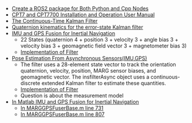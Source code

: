 - [Create a ROS2 package for Both Python and Cpp Nodes](https://roboticsbackend.com/ros2-package-for-both-python-and-cpp-nodes/)
- [CPT7 and CPT7700 Installation and Operation User Manual](https://docs.novatel.com/OEM7/Content/PDFs/CPT7_Installation_Operation_Manual.pdf)
- [The Continuous-Time Kalman Filter](https://webee.technion.ac.il/people/shimkin/Estimation09/ch5_cont.pdf)
- [Quaternion kinematics for the error-state Kalman filter](https://www.iri.upc.edu/people/jsola/JoanSola/objectes/notes/kinematics.pdf)
- [IMU and GPS Fusion for Inertial Navigation](https://de.mathworks.com/help/fusion/ug/imu-and-gps-fusion-for-inertial-navigation.html)
    - 22 States (quaternion 4 + position 3 + velocity 3 + angle bias 3 + velocity bias 3 + geomagnetic field vector 3 + magnetometer bias 3)
    - [Implementation of Filter](https://de.mathworks.com/help/fusion/ref/insfiltermarg.html)
- [Pose Estimation From Asynchronous Sensors(IMU,GPS)](https://de.mathworks.com/help/fusion/ug/pose-estimation-from-asynchronous-sensors.html)
    - The filter uses a 28-element state vector to track the orientation quaternion, velocity, position, MARG sensor biases, and geomagnetic vector. The insfilterAsync object uses a continuous-discrete extended Kalman filter to estimate these quantities.
    - [Implementation of Filter](https://de.mathworks.com/help/nav/ref/insfilterasync.html)
    - Question is about the measurement model
- [In Matlab IMU and GPS Fusion for Inertial Navigation](/home/siyuchen/Documents/MATLAB/Examples/R2023a/shared_positioning/IMUandGPSFusionExample/IMUandGPSFusionExample.mlx)
  - [In MARGGPSFuserBase.m line 731](/home/siyuchen/Documents/matlab/toolbox/shared/positioning/positioning/+fusion/+internal/MARGGPSFuserBase.m)
  - [In MARGGPSFuserBase.m line 807](/home/siyuchen/Documents/matlab/toolbox/shared/positioning/positioning/+fusion/+internal/MARGGPSFuserBase.m)


